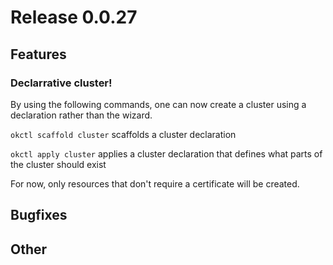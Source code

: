 # Release 0.0.27

## Features

### Declarrative cluster!

By using the following commands, one can now create a cluster using a declaration rather than the wizard.

`okctl scaffold cluster` scaffolds a cluster declaration

`okctl apply cluster` applies a cluster declaration that defines what parts of the cluster should exist

For now, only resources that don't require a certificate will be created. 
## Bugfixes

## Other

